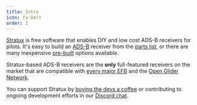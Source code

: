 ```yaml
---
title: Intro
icon: fa-bolt
order: 2
---
```


<a href="https://github.com/cyoung/stratux">Stratux</a> is free software that enables DIY and low cost ADS-B receivers for pilots.
It's easy to build an <a href="https://en.wikipedia.org/wiki/Automatic_Dependent_Surveillance–Broadcast">ADS-B</a> receiver from the <a href="#diy-kits-and-parts">parts list</a>, or there are many inexpensive <a href="#pre-built-units">pre-built</a> options available.

Stratux-based ADS-B receivers are the **only** full-featured receivers on the market that are compatible with <a href="#efb-compatibility">every major EFB</a> and the <a href="http://wiki.glidernet.org">Open Glider Network</a>.

You can support Stratux by <a href="https://www.paypal.com/paypalme/stratuxeu">buying the devs a coffee</a> or contributing to ongoing development efforts in our <a href="https://discord.gg/D9NQ6xe4nF"> Discord chat</a>.
